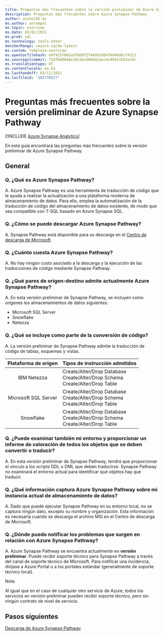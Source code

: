 ```yaml
---
title: Preguntas más frecuentes sobre la versión preliminar de Azure Synapse Pathway
description: Preguntas más frecuentes sobre Azure Synapse Pathway
author: anshul82-ms
ms.author: anrampal
ms.topic: overview
ms.date: 03/02/2021
ms.prod: sql
ms.technology: tools-other
monikerRange: =azure-sqldw-latest
ms.custom: template-overview
ms.openlocfilehash: e97425f682a3f6b9f2f4e955d8476d40d6cf4312
ms.sourcegitcommit: f10f0d604be1dce6c600a92aec4c095e7b52e19c
ms.translationtype: HT
ms.contentlocale: es-ES
ms.lasthandoff: 03/11/2021
ms.locfileid: "102770527"
---
```

# <a name="azure-synapse-pathway-preview-faq"></a>Preguntas más frecuentes sobre la versión preliminar de Azure Synapse Pathway
[!INCLUDE [Azure Synapse Analytics](../../includes/applies-to-version/asa.md)]

En esta guía encontrará las preguntas más frecuentes sobre la versión preliminar de Azure Synapse Pathway.

## <a name="general"></a>General

### <a name="q-what-is-azure-synapse-pathway"></a>Q. ¿Qué es Azure Synapse Pathway?

A. Azure Synapse Pathway es una herramienta de traducción de código que le ayuda a realizar la actualización a una plataforma moderna de almacenamiento de datos. Para ello, emplea la automatización de la traducción de código del almacenamiento de datos existente, de modo que sea compatible con T-SQL basado en Azure Synapse SQL.

### <a name="q-how-can-i-download-azure-synapse-pathway"></a>Q. ¿Cómo se puede descargar Azure Synapse Pathway?

A. Synapse Pathway está disponible para su descarga en el [Centro de descarga de Microsoft](https://aka.ms/synapse-pathway-download).

### <a name="q-how-much-does-azure-synapse-pathway-cost"></a>Q. ¿Cuánto cuesta Azure Synapse Pathway?

A. No hay ningún costo asociado a la descarga y la ejecución de las traducciones de código mediante Synapse Pathway.

### <a name="q-what-sourcetarget-pairs-does-azure-synapse-pathway-currently-support"></a>Q. ¿Qué pares de origen-destino admite actualmente Azure Synapse Pathway?

A. En esta versión preliminar de Synapse Pathway, se incluyen como orígenes los almacenamientos de datos siguientes:
- Microsoft SQL Server
- Snowflake
- Netezza

### <a name="q-what-is-included-as-part-of-the-code-conversion"></a>Q. ¿Qué se incluye como parte de la conversión de código?

A. La versión preliminar de Synapse Pathway admite la traducción de código de tablas, esquemas y vistas.

| Plataforma de origen| Tipos de instrucción admitidos | 
|:-------------------:|:------------------|
| IBM Netezza  | Create/Alter/Drop Database<br /> Create/Alter/Drop Schema <br /> Create/Alter/Drop Table |
|Microsoft SQL Server  | Create/Alter/Drop Database<br /> Create/Alter/Drop Schema <br /> Create/Alter/Drop Table | 
| Snowflake |  Create/Alter/Drop Database<br /> Create/Alter/Drop Schema <br /> Create/Alter/Drop Table |                       

  
### <a name="q-can-it-also-scan-my-environment-and-provide-an-assessment-report-of-all-the-objects-that-need-to-be-convertedtranslated"></a>Q. ¿Puede examinar también mi entorno y proporcionar un informe de valoración de todos los objetos que se deben convertir o traducir?

A. En esta versión preliminar de Synapse Pathway, tendrá que proporcionar el vínculo a los scripts DDL o DML que deben traducirse. Synapse Pathway no examinará el entorno actual para identificar qué objetos hay que traducir.

### <a name="q-what-information-does-azure-synapse-pathway-capture-about-my-current-data-warehouse-instance"></a>Q. ¿Qué información captura Azure Synapse Pathway sobre mi instancia actual de almacenamiento de datos?

A. Dado que puede ejecutar Synapse Pathway en su entorno local, no se captura ningún dato, excepto su nombre y organización. Esta información es necesaria cuando se descarga el archivo MSI en el Centro de descarga de Microsoft.

### <a name="q-where-can-i-raise-issues-encountered-in-azure-synapse-pathway"></a>Q. ¿Dónde puedo notificar los problemas que surgen en relación con Azure Synapse Pathway?

A. Azure Synapse Pathway se encuentra actualmente en **versión preliminar**.   Puede recibir soporte técnico para Synapse Pathway a través del canal de soporte técnico de Microsoft. Para notificar una incidencia, diríjase a Azure Portal o a los portales estándar (generalmente de soporte técnico local).


> [!NOTE] 
> Al igual que en el caso de cualquier otro servicio de Azure, todos los servicios en versión preliminar pueden recibir soporte técnico, pero sin ningún contrato de nivel de servicio.

<!-- ### Troubleshooting and optimization

#### Q. Why do I see slow performance while running the code conversion?

#### Q. Translation of errors or unexpected results? -->

## <a name="next-steps"></a>Pasos siguientes

[Descarga de Azure Synapse Pathway](synapse-pathway-download.md)